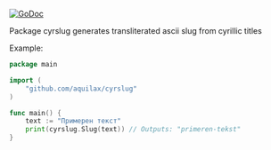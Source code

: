 [![GoDoc](https://godoc.org/github.com/aquilax/cyrslug?status.png)](https://godoc.org/github.com/aquilax/cyrslug)

Package cyrslug generates transliterated ascii slug from cyrillic titles

Example:

```go
package main

import (
	"github.com/aquilax/cyrslug"
)

func main() {
	text := "Примерен текст"
	print(cyrslug.Slug(text)) // Outputs: "primeren-tekst"
}
```
